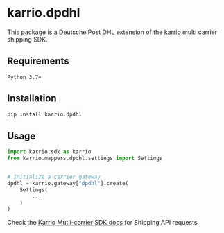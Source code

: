 
# karrio.dpdhl

This package is a Deutsche Post DHL extension of the [karrio](https://pypi.org/project/karrio) multi carrier shipping SDK.

## Requirements

`Python 3.7+`

## Installation

```bash
pip install karrio.dpdhl
```

## Usage

```python
import karrio.sdk as karrio
from karrio.mappers.dpdhl.settings import Settings


# Initialize a carrier gateway
dpdhl = karrio.gateway["dpdhl"].create(
    Settings(
        ...
    )
)
```

Check the [Karrio Mutli-carrier SDK docs](https://docs.karrio.io) for Shipping API requests
